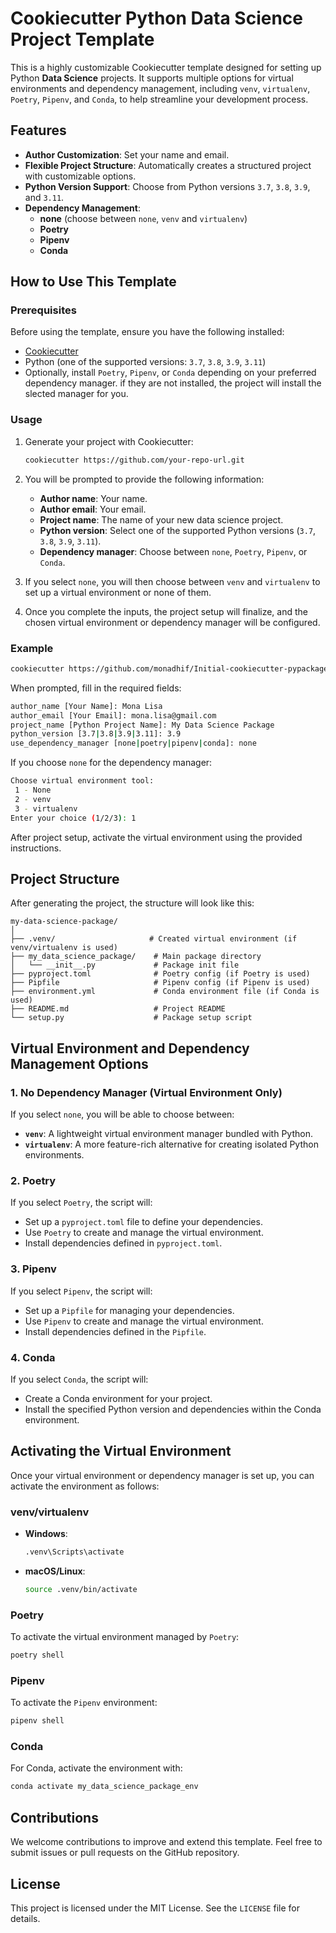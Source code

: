 
# Cookiecutter Python Data Science Project Template

This is a highly customizable Cookiecutter template designed for setting up Python **Data Science** projects. It supports multiple options for virtual environments and dependency management, including `venv`, `virtualenv`, `Poetry`, `Pipenv`, and `Conda`, to help streamline your development process.

## Features

- **Author Customization**: Set your name and email.
- **Flexible Project Structure**: Automatically creates a structured project with customizable options.
- **Python Version Support**: Choose from Python versions `3.7`, `3.8`, `3.9`, and `3.11`.
- **Dependency Management**:
  - **none** (choose between `none`, `venv` and `virtualenv`)
  - **Poetry**
  - **Pipenv**
  - **Conda**

## How to Use This Template

### Prerequisites

Before using the template, ensure you have the following installed:

- [Cookiecutter](https://cookiecutter.readthedocs.io/en/stable/installation.html)
- Python (one of the supported versions: `3.7`, `3.8`, `3.9`, `3.11`)
- Optionally, install `Poetry`, `Pipenv`, or `Conda` depending on your preferred dependency manager. if they are not installed, the project will install the slected manager for you.

### Usage

1. Generate your project with Cookiecutter:

    ```bash
    cookiecutter https://github.com/your-repo-url.git
    ```

2. You will be prompted to provide the following information:
    - **Author name**: Your name.
    - **Author email**: Your email.
    - **Project name**: The name of your new data science project.
    - **Python version**: Select one of the supported Python versions (`3.7`, `3.8`, `3.9`, `3.11`).
    - **Dependency manager**: Choose between `none`, `Poetry`, `Pipenv`, or `Conda`.

3. If you select `none`, you will then choose between `venv` and `virtualenv` to set up a virtual environment or none of them.

4. Once you complete the inputs, the project setup will finalize, and the chosen virtual environment or dependency manager will be configured.

### Example

```bash
cookiecutter https://github.com/monadhif/Initial-cookiecutter-pypackage
```

When prompted, fill in the required fields:

```bash
author_name [Your Name]: Mona Lisa
author_email [Your Email]: mona.lisa@gmail.com
project_name [Python Project Name]: My Data Science Package
python_version [3.7|3.8|3.9|3.11]: 3.9
use_dependency_manager [none|poetry|pipenv|conda]: none
```

If you choose `none` for the dependency manager:

```bash
Choose virtual environment tool:
 1 - None
 2 - venv
 3 - virtualenv
Enter your choice (1/2/3): 1
```

After project setup, activate the virtual environment using the provided instructions.

## Project Structure

After generating the project, the structure will look like this:

```
my-data-science-package/
│
├── .venv/                     # Created virtual environment (if venv/virtualenv is used)
├── my_data_science_package/    # Main package directory
│   └── __init__.py             # Package init file
├── pyproject.toml              # Poetry config (if Poetry is used)
├── Pipfile                     # Pipenv config (if Pipenv is used)
├── environment.yml             # Conda environment file (if Conda is used)
├── README.md                   # Project README
└── setup.py                    # Package setup script
```

## Virtual Environment and Dependency Management Options

### 1. No Dependency Manager (Virtual Environment Only)

If you select `none`, you will be able to choose between:

- **`venv`**: A lightweight virtual environment manager bundled with Python.
- **`virtualenv`**: A more feature-rich alternative for creating isolated Python environments.

### 2. Poetry

If you select `Poetry`, the script will:
- Set up a `pyproject.toml` file to define your dependencies.
- Use `Poetry` to create and manage the virtual environment.
- Install dependencies defined in `pyproject.toml`.

### 3. Pipenv

If you select `Pipenv`, the script will:
- Set up a `Pipfile` for managing your dependencies.
- Use `Pipenv` to create and manage the virtual environment.
- Install dependencies defined in the `Pipfile`.

### 4. Conda

If you select `Conda`, the script will:
- Create a Conda environment for your project.
- Install the specified Python version and dependencies within the Conda environment.

## Activating the Virtual Environment

Once your virtual environment or dependency manager is set up, you can activate the environment as follows:

### venv/virtualenv

- **Windows**:
    ```bash
    .venv\Scripts\activate
    ```
- **macOS/Linux**:
    ```bash
    source .venv/bin/activate
    ```

### Poetry

To activate the virtual environment managed by `Poetry`:

```bash
poetry shell
```

### Pipenv

To activate the `Pipenv` environment:

```bash
pipenv shell
```

### Conda

For Conda, activate the environment with:

```bash
conda activate my_data_science_package_env
```

## Contributions

We welcome contributions to improve and extend this template. Feel free to submit issues or pull requests on the GitHub repository.

## License

This project is licensed under the MIT License. See the `LICENSE` file for details.
```
